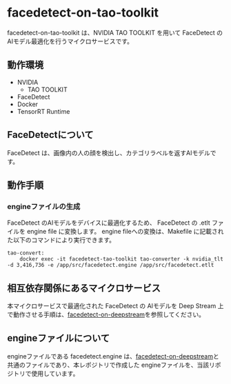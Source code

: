 # facedetect-on-tao-toolkit
facedetect-on-tao-toolkit は、NVIDIA TAO TOOLKIT を用いて FaceDetect の AIモデル最適化を行うマイクロサービスです。  

## 動作環境
- NVIDIA 
    - TAO TOOLKIT
- FaceDetect
- Docker
- TensorRT Runtime

## FaceDetectについて
FaceDetect は、画像内の人の顔を検出し、カテゴリラベルを返すAIモデルです。  

## 動作手順

### engineファイルの生成
FaceDetect のAIモデルをデバイスに最適化するため、 FaceDetect の .etlt ファイルを engine file に変換します。
engine fileへの変換は、Makefile に記載された以下のコマンドにより実行できます。
```
tao-convert:
	docker exec -it facedetect-tao-toolkit tao-converter -k nvidia_tlt -d 3,416,736 -e /app/src/facedetect.engine /app/src/facedetect.etlt
```

## 相互依存関係にあるマイクロサービス  
本マイクロサービスで最適化された FaceDetect の AIモデルを Deep Stream 上で動作させる手順は、[facedetect-on-deepstream](https://github.com/latonaio/facedetect-on-deepstream)を参照してください。  

## engineファイルについて
engineファイルである facedetect.engine は、[facedetect-on-deepstream](https://github.com/latonaio/facedetect-on-deepstream)と共通のファイルであり、本レポジトリで作成した engineファイルを、当該リポジトリで使用しています。  
